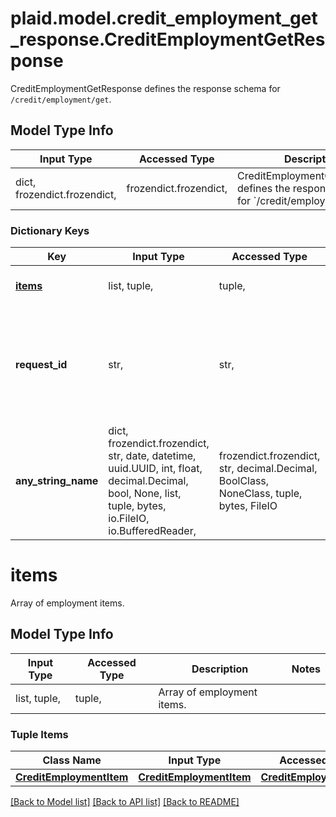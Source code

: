 # plaid.model.credit_employment_get_response.CreditEmploymentGetResponse

CreditEmploymentGetResponse defines the response schema for `/credit/employment/get`.

## Model Type Info
Input Type | Accessed Type | Description | Notes
------------ | ------------- | ------------- | -------------
dict, frozendict.frozendict,  | frozendict.frozendict,  | CreditEmploymentGetResponse defines the response schema for &#x60;/credit/employment/get&#x60;. | 

### Dictionary Keys
Key | Input Type | Accessed Type | Description | Notes
------------ | ------------- | ------------- | ------------- | -------------
**[items](#items)** | list, tuple,  | tuple,  | Array of employment items. | 
**request_id** | str,  | str,  | A unique identifier for the request, which can be used for troubleshooting. This identifier, like all Plaid identifiers, is case sensitive. | 
**any_string_name** | dict, frozendict.frozendict, str, date, datetime, uuid.UUID, int, float, decimal.Decimal, bool, None, list, tuple, bytes, io.FileIO, io.BufferedReader,  | frozendict.frozendict, str, decimal.Decimal, BoolClass, NoneClass, tuple, bytes, FileIO | any string name can be used but the value must be the correct type | [optional]

# items

Array of employment items.

## Model Type Info
Input Type | Accessed Type | Description | Notes
------------ | ------------- | ------------- | -------------
list, tuple,  | tuple,  | Array of employment items. | 

### Tuple Items
Class Name | Input Type | Accessed Type | Description | Notes
------------- | ------------- | ------------- | ------------- | -------------
[**CreditEmploymentItem**](CreditEmploymentItem.md) | [**CreditEmploymentItem**](CreditEmploymentItem.md) | [**CreditEmploymentItem**](CreditEmploymentItem.md) |  | 

[[Back to Model list]](../../README.md#documentation-for-models) [[Back to API list]](../../README.md#documentation-for-api-endpoints) [[Back to README]](../../README.md)


